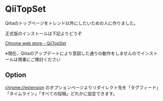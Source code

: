 # QiiTopSet

Qiitaのトップページをトレンド以外にしたいための人に作りました。

正式版のインストールは下記よりどうぞ

[Chrome web store - QiiTopSet](https://chrome.google.com/webstore/detail/qiitopset/ipgbemcljflegiekgghabajhbaihmhlm)

※現在、Qiitaのアップデートにより意図した通りの動作をしませんのでインストールは慎重にご検討ください

## Option

[chrome://extension](chrome://extension) のオプションページよりリダイレクト先を「タグフィード」「タイムライン」「すべての投稿」どれかに設定できます。

